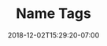 ---
title: "Name Tags"
date: 2018-12-02T15:29:20-07:00
draft: false

oneLineDescription: "Laser engraved at Rancho with your name and custom labeling. Magnetic clamp included."
price: 4
productImage: "/products/name-tags-400x400.jpg"
additionalImage: ""
freedomMerchantsLink: "https://freedommerchants.com/rcmakes.html?qbinvoice=true&invoicenum=------&amt=4&desc=Name%20Tag"
---